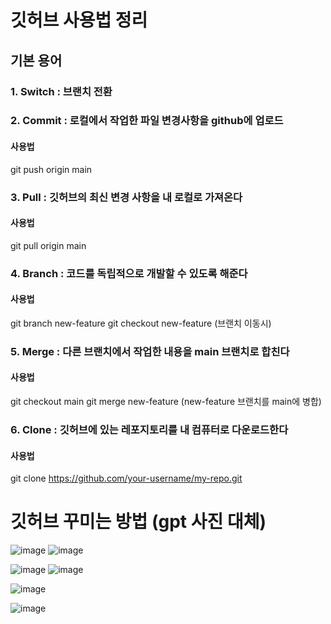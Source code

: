 # 깃허브 사용법 정리

## 기본 용어

### 1. Switch : 브랜치 전환

### 2. Commit : 로컬에서 작업한 파일 변경사항을 github에 업로드

#### 사용법 
git push origin main

### 3. Pull : 깃허브의 최신 변경 사항을 내 로컬로 가져온다

#### 사용법 
git pull origin main

### 4. Branch : 코드를 독립적으로 개발할 수 있도록 해준다

#### 사용법 

git branch new-feature
git checkout new-feature (브랜치 이동시)

### 5. Merge : 다른 브랜치에서 작업한 내용을 main 브랜치로 합친다

#### 사용법 

git checkout  main
git merge new-feature (new-feature 브랜치를 main에 병합)

### 6. Clone : 깃허브에 있는 레포지토리를 내 컴퓨터로 다운로드한다

#### 사용법

git clone https://github.com/your-username/my-repo.git

# 깃허브 꾸미는 방법 (gpt 사진 대체)

![image](https://github.com/user-attachments/assets/90e1d70a-d311-4e99-8582-aa6e3c0dfa9b)
![image](https://github.com/user-attachments/assets/3cee5b29-55e6-477f-aceb-bb0c47a43a57)

![image](https://github.com/user-attachments/assets/2005b006-6330-4181-a86d-a1593ccaa540)
![image](https://github.com/user-attachments/assets/f22a7fe9-d88e-4b08-899e-46b98fd499b4)

![image](https://github.com/user-attachments/assets/7d2c3778-9fbb-4182-ac45-137607b03795)

![image](https://github.com/user-attachments/assets/82e4deb7-7dee-4cb7-94a1-6894fc39e108)








